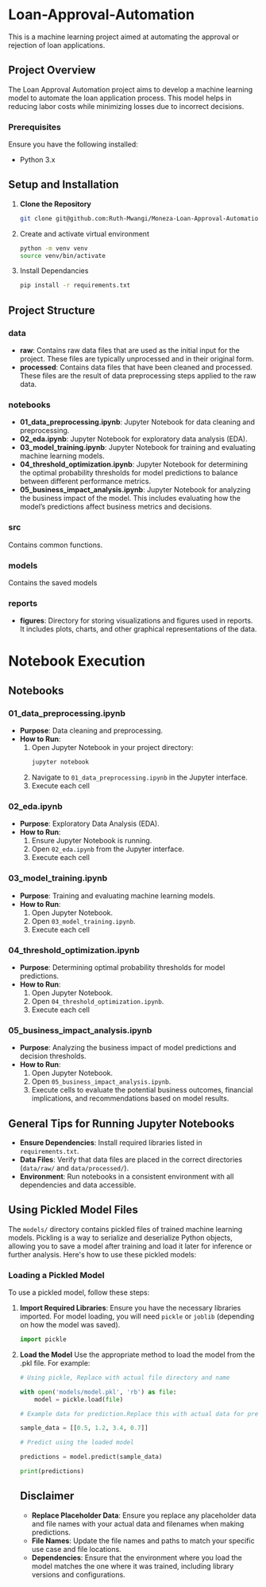 # Loan-Approval-Automation
This is a machine learning project aimed at automating the approval or rejection of loan applications.
## Project Overview

The Loan Approval Automation project aims to develop a machine learning model to automate the loan application process. This model helps in reducing labor costs while minimizing losses due to incorrect decisions.

### Prerequisites

Ensure you have the following installed:
- Python 3.x

## Setup and Installation

1. **Clone the Repository**

   ```bash
   git clone git@github.com:Ruth-Mwangi/Moneza-Loan-Approval-Automation.git
   ```
2. Create and activate virtual environment
    ```bash
    python -m venv venv
    source venv/bin/activate
    ```
3. Install Dependancies
    ```bash
    pip install -r requirements.txt
    ```
## Project Structure
### data
- **raw**: Contains raw data files that are used as the initial input for the project. These files are typically unprocessed and in their original form.
- **processed**: Contains data files that have been cleaned and processed. These files are the result of data preprocessing steps applied to the raw data.


### notebooks
- **01_data_preprocessing.ipynb**: Jupyter Notebook for data cleaning and preprocessing. 
- **02_eda.ipynb**: Jupyter Notebook for exploratory data analysis (EDA).
- **03_model_training.ipynb**: Jupyter Notebook for training and evaluating machine learning models.
- **04_threshold_optimization.ipynb**: Jupyter Notebook for determining the optimal probability thresholds for model predictions to balance between different performance metrics.
- **05_business_impact_analysis.ipynb**: Jupyter Notebook for analyzing the business impact of the model. This includes evaluating how the model’s predictions affect business metrics and decisions.

### src
Contains common functions.

### models
Contains the saved models

### reports
- **figures**: Directory for storing visualizations and figures used in reports. It includes plots, charts, and other graphical representations of the data.

# Notebook Execution

## Notebooks

### 01_data_preprocessing.ipynb
- **Purpose**: Data cleaning and preprocessing.
- **How to Run**:
  1. Open Jupyter Notebook in your project directory:
     ```bash
     jupyter notebook
     ```
  2. Navigate to `01_data_preprocessing.ipynb` in the Jupyter interface.
  3. Execute each cell

### 02_eda.ipynb
- **Purpose**: Exploratory Data Analysis (EDA).
- **How to Run**:
  1. Ensure Jupyter Notebook is running.
  2. Open `02_eda.ipynb` from the Jupyter interface.
  3. Execute each cell

### 03_model_training.ipynb
- **Purpose**: Training and evaluating machine learning models.
- **How to Run**:
  1. Open Jupyter Notebook.
  2. Open `03_model_training.ipynb`.
  3. Execute each cell

### 04_threshold_optimization.ipynb
- **Purpose**: Determining optimal probability thresholds for model predictions.
- **How to Run**:
  1. Open Jupyter Notebook.
  2. Open `04_threshold_optimization.ipynb`.
  3. Execute each cell

### 05_business_impact_analysis.ipynb
- **Purpose**: Analyzing the business impact of model predictions and decision thresholds.
- **How to Run**:
  1. Open Jupyter Notebook.
  2. Open `05_business_impact_analysis.ipynb`.
  3. Execute cells to evaluate the potential business outcomes, financial implications, and recommendations based on model results.

## General Tips for Running Jupyter Notebooks
- **Ensure Dependencies**: Install required libraries listed in `requirements.txt`.
- **Data Files**: Verify that data files are placed in the correct directories (`data/raw/` and `data/processed/`).
- **Environment**: Run notebooks in a consistent environment with all dependencies and data accessible.

## Using Pickled Model Files

The `models/` directory contains pickled files of trained machine learning models. Pickling is a way to serialize and deserialize Python objects, allowing you to save a model after training and load it later for inference or further analysis. Here's how to use these pickled models:

### Loading a Pickled Model

To use a pickled model, follow these steps:

1. **Import Required Libraries**:
   Ensure you have the necessary libraries imported. For model loading, you will need `pickle` or `joblib` (depending on how the model was saved).

   ```python
   import pickle
   ```
2. **Load the Model**
    Use the appropriate method to load the model from the .pkl file. For example: 
    ```python
    # Using pickle, Replace with actual file directory and name

    with open('models/model.pkl', 'rb') as file:
        model = pickle.load(file)

    # Example data for prediction.Replace this with actual data for prediction

    sample_data = [[0.5, 1.2, 3.4, 0.7]]

    # Predict using the loaded model

    predictions = model.predict(sample_data)

    print(predictions)
    ```
    ## Disclaimer

    - **Replace Placeholder Data**: Ensure you replace any placeholder data and file names with your actual data and filenames when making predictions.
    - **File Names**: Update the file names and paths to match your specific use case and file locations.
    - **Dependencies**: Ensure that the environment where you load the model matches the one where it was trained, including library versions and configurations.
